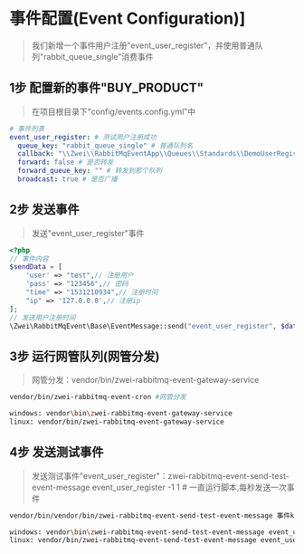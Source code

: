 事件配置(Event Configuration)]
=========================
> 我们新增一个事件用户注册"event_user_register"，并使用普通队列"rabbit_queue_single"消费事件

1步 配置新的事件"BUY_PRODUCT"
-------------------------
> 在项目根目录下"config/events.config.yml"中
```yml
# 事件列表
event_user_register: # 测试用户注册成功
  queue_key: "rabbit_queue_single" # 普通队列名
  callback: "\\Zwei\\RabbitMqEventApp\\Queues\\Standards\\DemoUserRegister::register" # 回调
  forward: false # 是否转发
  forward_queue_key: "" # 转发到那个队列
  broadcast: true # 是否广播
```


2步 发送事件
-------------------------
> 发送"event_user_register"事件

```php
<?php
// 事件内容
$sendData = [
    'user' => "test",// 注册用户
    'pass' => "123456",// 密码
    "time" => "1531210934",// 注册时间
    "ip" => '127.0.0.0',// 注册ip 
]; 
// 发送用户注册时间
\Zwei\RabbitMqEvent\Base\EventMessage::send("event_user_register", $data);
```

3步 运行网管队列(网管分发)
-------------------------
> 网管分发：vendor/bin/zwei-rabbitmq-event-gateway-service

```sh
vendor/bin/zwei-rabbitmq-event-cron #网管分发

windows: vendor\bin\zwei-rabbitmq-event-gateway-service
linux: vendor/bin/zwei-rabbitmq-event-gateway-service
```


4步 发送测试事件
-------------------------
> 发送测试事件"event_user_register"：zwei-rabbitmq-event-send-test-event-message event_user_register -1 1 # 一直运行脚本,每秒发送一次事件


```sh
vendor/bin/vendor/bin/zwei-rabbitmq-event-send-test-event-message 事件key 运行次数(-1: 一直运行) 间隔时间(默认1秒)

windows: vendor\bin\zwei-rabbitmq-event-send-test-event-message event_user_register -1 1 # 一直运行脚本,每秒发送一次事件
linux: vendor/bin/zwei-rabbitmq-event-send-test-event-message event_user_register 2 0 # 运行2次脚本,连续发送事件
```